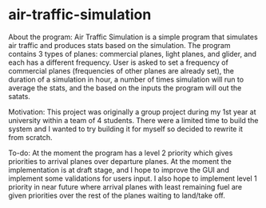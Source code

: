 # air-traffic-simulation

About the program:
Air Traffic Simulation is a simple program that simulates air traffic and produces stats based on the simulation. The program contains 3 types of planes: commercial planes, light planes, and glider, and each has a different frequency. User is asked to set a frequency of commercial planes (frequencies of other planes are already set), the duration of a simulation in hour, a number of times simulation will run to average the stats, and the based on the inputs the program will out the satats.

Motivation:
This project was originally a group project during my 1st year at university within a team of 4 students. There were a limited time to build the system and I wanted to try building it for myself so decided to rewrite it from scratch.

To-do:
At the moment the program has a level 2 priority which gives priorities to arrival planes over departure planes.
At the moment the implementation is at draft stage, and I hope to improve the GUI and implement some validations for users input. I also hope to implement level 1 priority in near future where arrival planes with least remaining fuel are given priorities over the rest of the planes waiting to land/take off.

